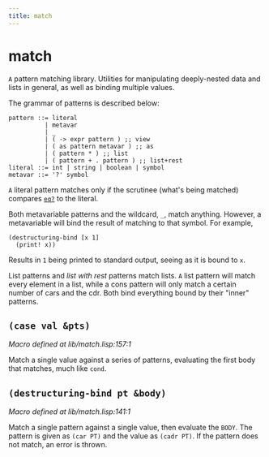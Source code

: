 ```yaml
---
title: match
---
```

# match
`A` pattern matching library.
Utilities for manipulating deeply-nested data and lists in general,
as well as binding multiple values.

The grammar of patterns is described below:
```
pattern ::= literal
          | metavar
          | _
          | ( -> expr pattern ) ;; view
          | ( as pattern metavar ) ;; as
          | ( pattern * ) ;; list
          | ( pattern + . pattern ) ;; list+rest
literal ::= int | string | boolean | symbol
metavar ::= '?' symbol
```

`A` literal pattern matches only if the scrutinee (what's being matched)
compares [`eq?`](lib.type.md#eq-x-y) to the literal.

Both metavariable patterns and the wildcard, `_`, match anything. However,
a metavariable will bind the result of matching to that symbol. For example,

```
(destructuring-bind [x 1]
  (print! x))
```
Results in `1` being printed to standard output, seeing as it is bound to
`x`.

List patterns and _list with rest_ patterns match lists. `A` list pattern will
match every element in a list, while a cons pattern will only match a certain
number of cars and the cdr.
Both bind everything bound by their "inner" patterns.

## `(case val &pts)`
*Macro defined at lib/match.lisp:157:1*

Match a single value against a series of patterns, evaluating the first
body that matches, much like `cond`.

## `(destructuring-bind pt &body)`
*Macro defined at lib/match.lisp:141:1*

Match a single pattern against a single value, then evaluate the `BODY`.
The pattern is given as `(car PT)` and the value as `(cadr PT)`.
If the pattern does not match, an error is thrown.

